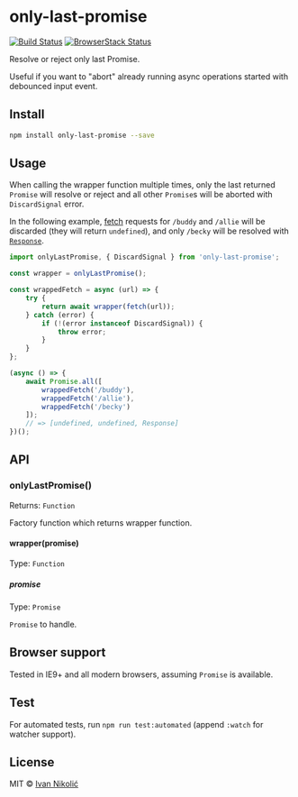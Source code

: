 # only-last-promise

[![Build Status][ci-img]][ci]
[![BrowserStack Status][browserstack-img]][browserstack]

Resolve or reject only last Promise.

Useful if you want to "abort" already running async operations started with
debounced input event.

## Install

```sh
npm install only-last-promise --save
```

## Usage

When calling the wrapper function multiple times, only the last returned
`Promise` will resolve or reject and all other `Promise`s will be aborted with
`DiscardSignal` error.

In the following example,
[fetch](https://developer.mozilla.org/en-US/docs/Web/API/WindowOrWorkerGlobalScope/fetch)
requests for `/buddy` and `/allie` will be discarded (they will return
`undefined`), and only `/becky` will be resolved with
[`Response`](https://developer.mozilla.org/en-US/docs/Web/API/Response).

```js
import onlyLastPromise, { DiscardSignal } from 'only-last-promise';

const wrapper = onlyLastPromise();

const wrappedFetch = async (url) => {
	try {
		return await wrapper(fetch(url));
	} catch (error) {
		if (!(error instanceof DiscardSignal)) {
			throw error;
		}
	}
};

(async () => {
	await Promise.all([
		wrappedFetch('/buddy'),
		wrappedFetch('/allie'),
		wrappedFetch('/becky')
	]);
	// => [undefined, undefined, Response]
})();
```

## API

### onlyLastPromise()

Returns: `Function`

Factory function which returns wrapper function.

#### wrapper(promise)

Type: `Function`

##### promise

Type: `Promise`

`Promise` to handle.

## Browser support

Tested in IE9+ and all modern browsers, assuming `Promise` is available.

## Test

For automated tests, run `npm run test:automated` (append `:watch` for watcher
support).

## License

MIT © [Ivan Nikolić](http://ivannikolic.com)

<!-- prettier-ignore-start -->

[ci]: https://travis-ci.com/niksy/only-last-promise
[ci-img]: https://travis-ci.com/niksy/only-last-promise.svg?branch=master
[browserstack]: https://www.browserstack.com/
[browserstack-img]: https://www.browserstack.com/automate/badge.svg?badge_key=bktwN1F3c2UwZThjaVBTOFpFSUZCR3FFTDNUeVh1Z0Y1UzVwQ081R1BNTT0tLVpPcEJMNk5hUzRDUGRjU1pWOE1leUE9PQ==--0bba593c68b36b11cece1050c8cc28f514218c64

<!-- prettier-ignore-end -->
